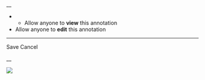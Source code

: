 __

  *   * Allow anyone to **view** this annotation
  * Allow anyone to **edit** this annotation



* * *

Save Cancel

__




![](https://bat.bing.com/action/0?ti=56018282&Ver=2&mid=b9e2c1e7-d985-4498-9a25-6afc6b97cb2e&sid=201ffde0635411ee902411d77b750559&vid=20202bf0635411ee9ac03f2e618b0b9f&vids=0&msclkid=N&pi=0&lg=en-US&sw=800&sh=600&sc=24&nwd=1&tl=Shortform%20%7C%20Alcoholics%20Anonymous%3A%20The%20Big%20Book&p=https%3A%2F%2Fwww.shortform.com%2Fapp%2Fbook%2Falcoholics-anonymous-the-big-book%2Fsteps-1-5&r=&lt=416&evt=pageLoad&sv=1&rn=735264)
